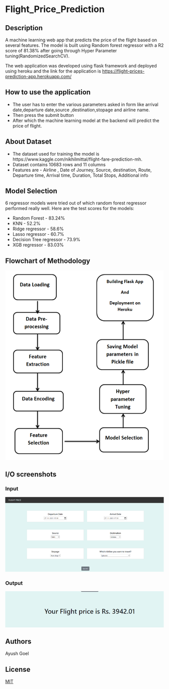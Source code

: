 # Flight_Price_Prediction
## Description
A machine learning web app that predicts the price of the flight based on several features. The model is built using Random forest regressor with a R2 score of 81.38% after going through Hyper Parameter tuning(RandomizedSearchCV).

The web application was developed using flask framework and deployed using heroku and the link for the application is https://flight-prices-prediction-app.herokuapp.com/

## How to use the application
<ul>
<li>The user has to enter the various parameters asked in form like arrival date,departure date,source ,destination,stopage and airline name.</li>
<li>Then press the submit button</li>
<li>After which the machine learning model at the backend will predict the price of flight.</li>
</ul>

## About Dataset
<ul>
<li>The dataset used for training the model is  https://www.kaggle.com/nikhilmittal/flight-fare-prediction-mh.</li>
<li>Dataset contains 10683 rows and 11 columns</li>
<li>Features are - Airline , Date of Journey, Source, destination, Route, Departure time, Arrival time, Duration, Total Stops, Additional info</li>
</ul>

## Model Selection
6 regressor models were tried out of which random forest regressor performed really well. Here are the test scores for the models:
<ul>
<li>Random Forest - 83.24%</li>
<li>KNN - 52.2%</li>
<li>Ridge regressor - 58.6%</li>
<li>Lasso regressor - 60.7%</li>
<li>Decision Tree regressor - 73.9% </li>
<li>XGB regressor - 83.03%</li>
</ul>

## Flowchart of Methodology
![](Flowchart_Of_Methodology.PNG)

## I/O screenshots
### Input
![](/Screenshots/Input.png)
### Output
![](/Screenshots/Output.png)

## Authors
Ayush Goel

## License
[MIT](https://choosealicense.com/licenses/mit/)
